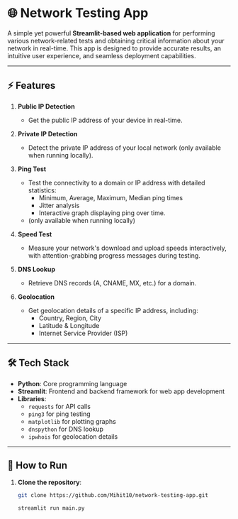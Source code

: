 # 🌐 Network Testing App

A simple yet powerful **Streamlit-based web application** for performing various network-related tests and obtaining critical information about your network in real-time. This app is designed to provide accurate results, an intuitive user experience, and seamless deployment capabilities.

---

## ⚡ Features

1. **Public IP Detection**  
   - Get the public IP address of your device in real-time.

2. **Private IP Detection**  
   - Detect the private IP address of your local network (only available when running locally).

3. **Ping Test**  
   - Test the connectivity to a domain or IP address with detailed statistics:
     - Minimum, Average, Maximum, Median ping times
     - Jitter analysis
     - Interactive graph displaying ping over time.
   - (only available when running locally)

4. **Speed Test**  
   - Measure your network's download and upload speeds interactively, with attention-grabbing progress messages during testing.

5. **DNS Lookup**  
   - Retrieve DNS records (A, CNAME, MX, etc.) for a domain.

6. **Geolocation**  
   - Get geolocation details of a specific IP address, including:
     - Country, Region, City
     - Latitude & Longitude
     - Internet Service Provider (ISP)

---

## 🛠️ Tech Stack

- **Python**: Core programming language
- **Streamlit**: Frontend and backend framework for web app development
- **Libraries**: 
  - `requests` for API calls
  - `ping3` for ping testing
  - `matplotlib` for plotting graphs
  - `dnspython` for DNS lookup
  - `ipwhois` for geolocation details

---

## 🚀 How to Run

1. **Clone the repository**:
   ```bash
   git clone https://github.com/Mihit10/network-testing-app.git
   ```
   ```
   streamlit run main.py
   ```
